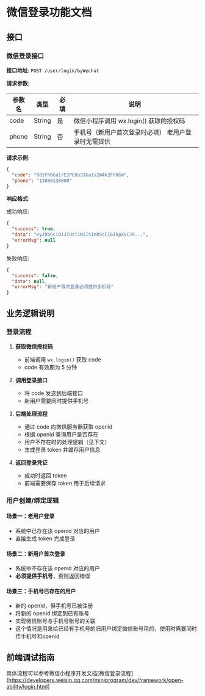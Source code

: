 # 微信登录功能文档

## 接口

### 微信登录接口

**接口地址**: `POST /user/login/byWechat`

**请求参数**:

| 参数名 | 类型 | 必填 | 说明 |
|--------|------|------|------|
| code | String | 是 | 微信小程序调用 wx.login() 获取的授权码 |
| phone | String | 否 | 手机号（新用户首次登录时必填） 老用户登录时无需提供|

**请求示例**:
```json
{
  "code": "081Fh0Ga1rE2PC0s3IGa1s2W4k2Fh0Gm",
  "phone": "13800138000"
}
```

**响应格式**:

成功响应:
```json
{
  "success": true,
  "data": "eyJhbGciOiJIUzI1NiIsInR5cCI6IkpXVCJ9...",
  "errorMsg": null
}
```

失败响应:
```json
{
  "success": false,
  "data": null,
  "errorMsg": "新用户首次登录必须提供手机号"
}
```

## 业务逻辑说明

### 登录流程

1. **获取微信授权码**
   - 前端调用 `wx.login()` 获取 code
   - code 有效期为 5 分钟

2. **调用登录接口**
   - 将 code 发送到后端接口
   - 新用户需要同时提供手机号

3. **后端处理流程**
   - 通过 code 向微信服务器获取 openid
   - 根据 openid 查询用户是否存在
   - 用户不存在时的处理逻辑（见下文）
   - 生成登录 token 并缓存用户信息

4. **返回登录凭证**
   - 成功时返回 token
   - 前端需要保存 token 用于后续请求

### 用户创建/绑定逻辑

#### 场景一：老用户登录
- 系统中已存在该 openid 对应的用户
- 直接生成 token 完成登录

#### 场景二：新用户首次登录
- 系统中不存在该 openid 对应的用户
- **必须提供手机号**，否则返回错误

#### 场景三：手机号已存在的用户
- 新的 openid，但手机号已被注册
- 将新的 openid 绑定到已有账号
- 实现微信账号与手机号账号的关联
- 这个情况是用来给已经有手机号的旧用户绑定微信账号用的，使用时需要同时传手机号和openid

## 前端调试指南
具体流程可以参考微信小程序开发文档[微信登录流程](https://developers.weixin.qq.com/miniprogram/dev/framework/open-ability/login.html]